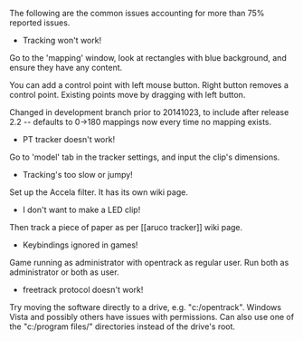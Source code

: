 The following are the common issues accounting for more than 75%
reported issues.

- Tracking won't work!

Go to the 'mapping' window, look at rectangles with blue background, and
ensure they have any content.

You can add a control point with left mouse button. Right button removes
a control point. Existing points move by dragging with left button.

Changed in development branch prior to 20141023, to include after
release 2.2 -- defaults to 0->180 mappings now every time no mapping
exists.

- PT tracker doesn't work!

Go to 'model' tab in the tracker settings, and input the clip's
dimensions.

- Tracking's too slow or jumpy!

Set up the Accela filter. It has its own wiki page.

- I don't want to make a LED clip!

Then track a piece of paper as per [[aruco tracker]] wiki page.

- Keybindings ignored in games!

Game running as administrator with opentrack as regular user. Run both
as administrator or both as user.

- freetrack protocol doesn't work!

Try moving the software directly to a drive, e.g. "c:/opentrack".
Windows Vista and possibly others have issues with permissions. Can also
use one of the "c:/program files/" directories instead of the drive's
root.
